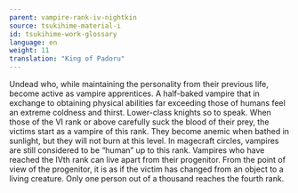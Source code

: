 ```yaml
---
parent: vampire-rank-iv-nightkin
source: tsukihime-material-i
id: tsukihime-work-glossary
language: en
weight: 11
translation: "King of Padoru"
---
```


Undead who, while maintaining the personality from their previous life, become active as vampire apprentices. A half-baked vampire that in exchange to obtaining physical abilities far exceeding those of humans feel an extreme coldness and thirst. Lower-class knights so to speak.
When those of the VI rank or above carefully suck the blood of their prey, the victims start as a vampire of this rank. They become anemic when bathed in sunlight, but they will not burn at this level.
In magecraft circles, vampires are still considered to be “human” up to this rank. Vampires who have reached the IVth rank can live apart from their progenitor. From the point of view of the progenitor, it is as if the victim has changed from an object to a living creature. Only one person out of a thousand reaches the fourth rank.
